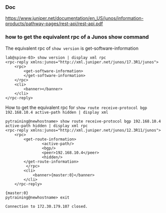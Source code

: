 ### Doc 
https://www.juniper.net/documentation/en_US/junos/information-products/pathway-pages/rest-api/rest-api.pdf 

### how to get the equivalent rpc of a Junos show command

The equivalent rpc of ```show version``` is get-software-information

```
lab@spine-03> show version | display xml rpc
<rpc-reply xmlns:junos="http://xml.juniper.net/junos/17.3R1/junos">
    <rpc>
        <get-software-information>
        </get-software-information>
    </rpc>
    <cli>
        <banner></banner>
    </cli>
</rpc-reply>
```

How to get the equivalent rpc for ```show route receive-protocol bgp 192.168.10.4 active-path hidden | display xml```  
 
```
pytraining@newhostname> show route receive-protocol bgp 192.168.10.4 active-path hidden | display xml rpc    
<rpc-reply xmlns:junos="http://xml.juniper.net/junos/12.3R11/junos">
    <rpc>
        <get-route-information>
                <active-path/>
                <bgp/>
                <peer>192.168.10.4</peer>
                <hidden/>
        </get-route-information>
         </rpc>
        <cli>
            <banner>{master:0}</banner>
        </cli>
    </rpc-reply>

{master:0}
pytraining@newhostname> exit 

Connection to 172.30.179.107 closed.
```
